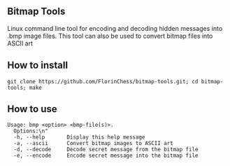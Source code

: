 ## Bitmap Tools

Linux command line tool for encoding and decoding hidden messages into .bmp image files. This tool can also be used to convert bitmap files into ASCII art

## How to install

```
git clone https://github.com/FlorinChess/bitmap-tools.git; cd bitmap-tools; make
```

## How to use

```
Usage: bmp <option> <bmp-file(s)>.
  Options:\n"
  -h, --help       Display this help message
  -a, --ascii      Convert bitmap images to ASCII art
  -d, --decode     Decode secret message from the bitmap file
  -e, --encode     Encode secret message into the bitmap file
```
